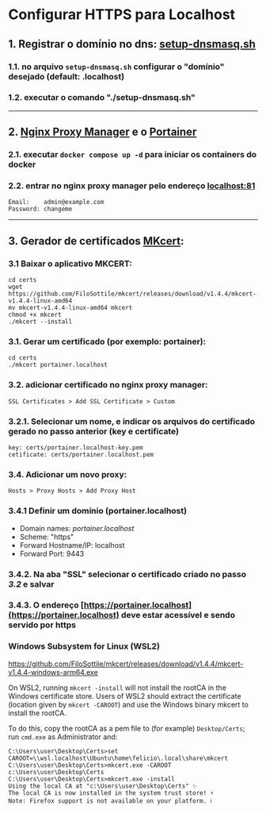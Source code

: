 # Configurar HTTPS para Localhost

## 1. Registrar o domínio no dns: [setup-dnsmasq.sh](https://gist.github.com/archan937/d35deef3b1f2b5522dd4b8f397038d27)
### 1.1. no arquivo `setup-dnsmasq.sh` configurar o "domínio" desejado (default: .localhost)
### 1.2. executar o comando "./setup-dnsmasq.sh"
---
## 2. [Nginx Proxy Manager](https://nginxproxymanager.com/) e o [Portainer](https://www.portainer.io/)
### 2.1. executar `docker compose up -d` para iniciar os containers do docker
### 2.2. entrar no nginx proxy manager pelo endereço [localhost:81](localhost:81)
```
Email:    admin@example.com
Password: changeme
```
---
## 3. Gerador de certificados [MKcert](https://github.com/FiloSottile/mkcert):
### 3.1 Baixar o aplicativo MKCERT:
```
cd certs
wget https://github.com/FiloSottile/mkcert/releases/download/v1.4.4/mkcert-v1.4.4-linux-amd64
mv mkcert-v1.4.4-linux-amd64 mkcert
chmod +x mkcert
./mkcert --install
```
### 3.1. Gerar um certificado (por exemplo: portainer):
```
cd certs
./mkcert portainer.localhost
```
### 3.2. adicionar certificado no nginx proxy manager:
```
SSL Certificates > Add SSL Certificate > Custom
```
### 3.2.1. Selecionar um nome, e indicar os arquivos do certificado gerado no passo anterior (key e certificate)
```
key: certs/portainer.localhost-key.pem
cetificate: certs/portainer.localhost.pem
```
### 3.4. Adicionar um novo proxy:
```
Hosts > Proxy Hosts > Add Proxy Host
```
### 3.4.1 Definir um domínio (portainer.localhost)
 - Domain names: *portainer.localhost*
 - Scheme: "https"
 - Forward Hostname/IP: localhost
 - Forward Port: 9443
### 3.4.2. Na aba "SSL" selecionar o certificado criado no passo _3.2_ e salvar
### 3.4.3. O endereço [https://portainer.localhost](https://portainer.localhost) deve estar acessível e sendo servido por https





### Windows Subsystem for Linux (WSL2)

https://github.com/FiloSottile/mkcert/releases/download/v1.4.4/mkcert-v1.4.4-windows-arm64.exe

On WSL2, running `mkcert -install` will not install the rootCA in the Windows certificate store. Users of WSL2 should extract the certificate (location given by `mkcert -CAROOT`) and use the Windows binary mkcert to install the rootCA.

To do this, copy the rootCA as a pem file to (for example) `Desktop/Certs`; run `cmd.exe` as Administrator and:

```
C:\Users\user\Desktop\Certs>set CAROOT=\\wsl.localhost\Ubuntu\home\felicio\.local\share\mkcert
C:\Users\user\Desktop\Certs>mkcert.exe -CAROOT
c:\Users\user\Desktop\Certs
C:\Users\user\Desktop\Certs>mkcert.exe -install
Using the local CA at "c:\Users\user\Desktop\Certs" ✨
The local CA is now installed in the system trust store! ⚡️
Note: Firefox support is not available on your platform. ℹ️
```
